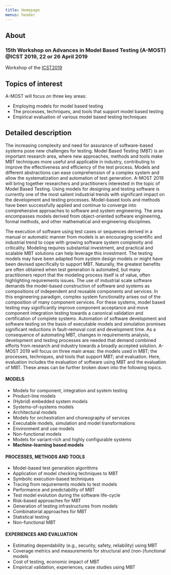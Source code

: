 ```yaml
---
title: Homepage
menus: header
---
```


## About

### 15th Workshop on Advances in Model Based Testing (A-MOST) @ICST 2019, 22 or 26 April 2019

Workshop of the [ICST2019](http://icst2019.xjtu.edu.cn/)

## Topics of interest

A-MOST will focus on three key areas:
* Employing models for model based testing
* The processes, techniques, and tools that support model based testing
* Empirical evaluation of various model based testing techniques

## Detailed description
The increasing complexity and need for assurance of software-based systems pose new challenges for testing. Model Based Testing (MBT) is an important research area, where new approaches, methods and tools make MBT techniques more useful and applicable in industry, contributing to improve the effectiveness and efficiency of the test process. Models and different abstractions can ease comprehension of a complex system and allow the systematization and automation of test generation. A-MOST 2019 will bring together researchers and practitioners interested in the topic of Model Based Testing. Using models for designing and testing software is currently one of the most salient industrial trends with significant impact on the development and testing processes. Model-based tools and methods have been successfully applied and continue to converge into comprehensive approaches to software and system engineering. The area encompasses models derived from object-oriented software engineering, formal methods, and other mathematical and engineering disciplines.

The execution of software using test cases or sequences derived in a manual or automatic manner from models is an encouraging scientific and industrial trend to cope with growing software system complexity and criticality. Modeling requires substantial investment, and practical and scalable MBT solutions can help leverage this investment. The testing models may have been adapted from system design models or might have been devised specifically to support MBT. Naturally, the greatest benefits are often obtained when test generation is automated, but many practitioners report that the modeling process itself is of value, often highlighting requirements issues. The use of industrial scale software demands the model-based construction of software and systems as compositions of independent and reusable components and services. In this engineering paradigm, complex system functionality arises out of the composition of many component services. For these systems, model based testing may significantly improve component acceptance and move component integration testing towards a canonical validation and certification of complete systems. Automation of software development and software testing on the basis of executable models and simulation promises significant reductions in fault-removal cost and development time. As a consequence of automating MBT, changes in requirements analysis, development and testing processes are needed that demand combined efforts from research and industry towards a broadly accepted solution. A-MOST 2019 will focus on three main areas: the models used in MBT; the processes, techniques, and tools that support MBT; and evaluation. Here, evaluation includes the evaluation of software using MBT and the evaluation of MBT. These areas can be further broken down into the following topics.

#### MODELS
- Models for component, integration and system testing
- Product-line models
- (Hybrid) embedded system models
- Systems-of-systems models
- Architectural models
- Models for orchestration and choreography of services
- Executable models, simulation and model transformations
- Environment and use models
- Non-functional models
- Models for variant-rich and highly configurable systems
- **Machine-learning based models**

#### PROCESSES, METHODS AND TOOLS
- Model-based test generation algorithms
- Application of model checking techniques to MBT
- Symbolic execution-based techniques
- Tracing from requirements models to test models
- Performance and predictability of MBT
- Test model evolution during the software life-cycle
- Risk-based approaches for MBT
- Generation of testing infrastructures from models
- Combinatorial approaches for MBT
- Statistical testing
- Non-functional MBT

#### EXPERIENCES AND EVALUATION
- Estimating dependability (e.g., security, safety, reliability) using MBT
- Coverage metrics and measurements for structural and (non-)functional models
- Cost of testing, economic impact of MBT
- Empirical validation, experiences, case studies using MBT
